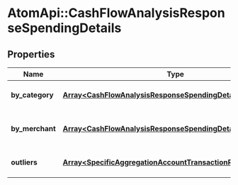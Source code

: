 # AtomApi::CashFlowAnalysisResponseSpendingDetails

## Properties
Name | Type | Description | Notes
------------ | ------------- | ------------- | -------------
**by_category** | [**Array&lt;CashFlowAnalysisResponseSpendingDetailsByCategory&gt;**](CashFlowAnalysisResponseSpendingDetailsByCategory.md) | Breakdown of spending by category | [optional] 
**by_merchant** | [**Array&lt;CashFlowAnalysisResponseSpendingDetailsByMerchant&gt;**](CashFlowAnalysisResponseSpendingDetailsByMerchant.md) | Breakdown of spending by merchant | [optional] 
**outliers** | [**Array&lt;SpecificAggregationAccountTransactionResponse&gt;**](SpecificAggregationAccountTransactionResponse.md) | Outlying spending transactions | [optional] 


